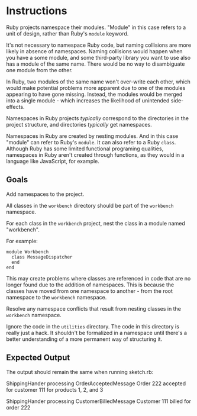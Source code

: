 # Instructions

Ruby projects namespace their modules. "Module" in this case refers to a unit of design, rather than Ruby's `module` keyword.

It's not necessary to namespace Ruby code, but naming collisions are more likely in absence of namespaces. Naming collisions would happen when you have a some module, and some third-party library you want to use also has a module of the same name. There would be no way to disambiguate one module from the other.

In Ruby, two modules of the same name won't over-write each other, which would make potential problems more apparent due to one of the modules appearing to have gone missing. Instead, the modules would be merged into a single module - which increases the likelihood of unintended side-effects.

Namespaces in Ruby projects *typically* correspond to the directories in the project structure, and directories *typically* get namespaces.

Namespaces in Ruby are created by nesting modules. And in this case "module" can refer to Ruby's `module`. It can also refer to a Ruby `class`. Although Ruby has some limited functional programing qualities, namespaces in Ruby aren't created through functions, as they would in a language like JavaScript, for example.

## Goals

Add namespaces to the project.

All classes in the `workbench` directory should be part of the `workbench` namespace.

For each class in the `workbench` project, nest the class in a module named "workbench".

For example:

    module Workbench
      class MessageDispatcher
      end
    end

This may create problems where classes are referenced in code that are no longer found due to the addition of namespaces. This is because the classes have moved from one namespace to another - from the root namespace to the `workbench` namespace.

Resolve any namespace conflicts that result from nesting classes in the `workbench` namespace.

Ignore the code in the `utilities` directory. The code in this directory is really just a hack. It shouldn't be formalized in a namespace until there's a better understanding of a more permanent way of structuring it.

## Expected Output

The output should remain the same when running sketch.rb:

ShippingHander processing OrderAcceptedMessage
Order 222 accepted for customer 111 for products 1, 2, and 3

ShippingHander processing CustomerBilledMessage
Customer 111 billed for order 222
